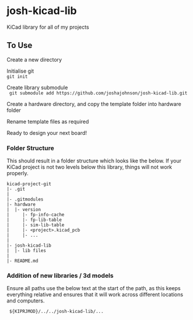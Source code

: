 # josh-kicad-lib
KiCad library for all of my projects

## To Use
Create a new directory  

Initialise git  
```git init```  

Create library submodule  
``` git submodule add https://github.com/joshajohnson/josh-kicad-lib.git```  

Create a hardware directory, and copy the template folder into hardware folder  

Rename template files as required  

Ready to design your next board!

### Folder Structure
This should result in a folder structure which looks like the below. If your KiCad project is not two levels below this library, things will not work properly.

``` 
kicad-project-git
|- .git
|
|- .gitmodules
|- hardware
|  |- version
|     |- fp-info-cache
|     |- fp-lib-table
|     |- sim-lib-table
|     |- <project>.kicad_pcb
|     |- ...
|
|- josh-kicad-lib
|  |- lib files
|
|- README.md 
```

### Addition of new libraries / 3d models
Ensure all paths use the below text at the start of the path, as this keeps everything relative and ensures that it will work across different locations and computers. 

``` ${KIPRJMOD}/../../josh-kicad-lib/...```